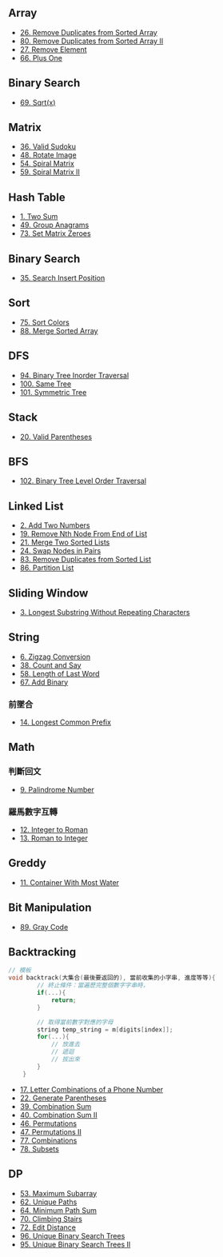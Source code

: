 ## Array

-   [26. Remove Duplicates from Sorted Array](./Array/26.remove-duplicates-from-sorted-array.md)
-   [80. Remove Duplicates from Sorted Array II](./Array/80.remove-duplicates-from-sorted-array-ii.md)
-   [27. Remove Element](./Array/27.remove-element.md)
-   [66. Plus One](./Array/66.plus-one.md)

## Binary Search

-   [69. Sqrt(x)](./Binary-Search/69.sqrt.md)

## Matrix

-   [36. Valid Sudoku](./Matrix/36.valid-sudoku.md)
-   [48. Rotate Image](./Matrix/48.rotate-image.md)
-   [54. Spiral Matrix](./Matrix/54.spiral-matrix.md)
-   [59. Spiral Matrix II](./Matrix/59.spiral-matrix-ii.md)

## Hash Table

-   [1. Two Sum](./Hash-Table/1.two-sum.md)
-   [49. Group Anagrams](./Hash-Table/49.group-anagrams.md)
-   [73. Set Matrix Zeroes](./Hash-Table/73.set-matrix-zeroes.md)

## Binary Search

-   [35. Search Insert Position](./Binary-Search/35.search-insert-position.md)

## Sort

-   [75. Sort Colors](./Sort/75.sort-colors.md)
-   [88. Merge Sorted Array](./Sort/88.merge-sorted-array.md)

## DFS

-   [94. Binary Tree Inorder Traversal](./DFS/94.binary-tree-inorder-traversal.md)
-   [100. Same Tree](./DFS/100.same-tree.md)
-   [101. Symmetric Tree](./DFS/101.symmetric-tree.md)

## Stack

-   [20. Valid Parentheses](./Stack/20.valid-parentheses.md)

## BFS

-   [102. Binary Tree Level Order Traversal](./BFS/102.binary-tree-level-order-traversal.md)

## Linked List

-   [2. Add Two Numbers](./Linked-List/2.add-two-numbers.md)
-   [19. Remove Nth Node From End of List](./Linked-List/19.remove-nth-node-from-end-of-list.md)
-   [21. Merge Two Sorted Lists](./Linked-List/21.merge-two-sorted-lists.md)
-   [24. Swap Nodes in Pairs](./Linked-List/24.swap-nodes-in-pairs.md)
-   [83. Remove Duplicates from Sorted List](./Linked-List/83.remove-duplicates-from-sorted-list.md)
-   [86. Partition List](./Linked-List/86.partition-list.md)

## Sliding Window

-   [3. Longest Substring Without Repeating Characters](./Sliding-Window/3.longest-substring-without-repeating-characters.md)

## String

-   [6. Zigzag Conversion](./String/6.zigzag-conversion.md)
-   [38. Count and Say](./String/38.count-and-say.md)
-   [58. Length of Last Word](./String/58.length-of-last-word.md)
-   [67. Add Binary](./String/67.add-binary.md)

### 前墜合

-   [14. Longest Common Prefix](./String/14.longest-common-prefix.md)

## Math

### 判斷回文

-   [9. Palindrome Number](./Math/9.palindrome-number.md)

### 羅馬數字互轉

-   [12. Integer to Roman](./Math/12.integer-to-roman.md)
-   [13. Roman to Integer](./Math/13.roman-to-integer.md)

## Greddy

-   [11. Container With Most Water](./Greddy/11.container-with-most-water.md)

## Bit Manipulation

-   [89. Gray Code](./Bit-Manipulation/89.gray-code.md)

## Backtracking

```cpp
// 模板
void backtrack(大集合(最後要返回的), 當前收集的小字串, 進度等等){
        // 終止條件：當遍歷完整個數字字串時，
        if(...){
            return;
        }

        // 取得當前數字對應的字母
        string temp_string = m[digits[index]];
        for(...){
            // 放進去
            // 遞迴
            // 拔出來
        }
    }
```

-   [17. Letter Combinations of a Phone Number](./Backtracking/17.letter-combinations-of-a-phone-number.md)
-   [22. Generate Parentheses](./Backtracking/22.generate-parentheses.md)
-   [39. Combination Sum](./Backtracking/39.combination-sum.md)
-   [40. Combination Sum II](./Backtracking/40.combination-sum-ii.md)
-   [46. Permutations](./Backtracking/46.permutations.md)
-   [47. Permutations II](./Backtracking/47.permutations-ii.md)
-   [77. Combinations](./Backtracking/77.combinations.md)
-   [78. Subsets](./Backtracking/78.subsets.md)

## DP

-   [53. Maximum Subarray](./DP/53.maximum-subarray.md)
-   [62. Unique Paths](./DP/62.unique-paths.md)
-   [64. Minimum Path Sum](./DP/64.minimum-path-sum.md)
-   [70. Climbing Stairs](./DP/70.climbing-stairs.md)
-   [72. Edit Distance](./DP/72.edit-distance.md)
-   [96. Unique Binary Search Trees](./DP/96.unique-binary-search-trees.md)
-   [95. Unique Binary Search Trees II](./DP/95.unique-binary-search-trees-ii.md)
